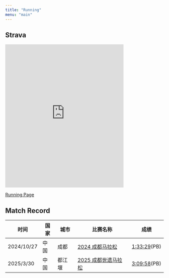 ```yaml
---
title: "Running"
menu: "main"
---
```


## Strava

<iframe height="454" width="100%" style="max-width: 376px;" frameborder="0" allowtransparency="true" scrolling="no" src="https://www.strava.com/athletes/133976397/latest-rides/0ec249df684c38d032ac12906fd90ac29076c478"></iframe>

[Running Page](https://running.madcodelife.com)

## Match Record
<!-- markdownlint-disable MD013 -->
| 时间       | 国家 | 城市   | 比赛名称                                                                                           | 成绩                                                                                       |
| ---------- | ---- | ------ | -------------------------------------------------------------------------------------------------- | ------------------------------------------------------------------------------------------ |
| 2024/10/27 | 中国 | 成都   | [2024 成都马拉松](https://p.madcodelife.com/blog/2024/10/a0a707228e6ceb9b10dd682acc11b76d.JPG)     | [1:33:29](https://p.madcodelife.com/blog/2024/10/efc858b7e65e26cde389b90b147283e2.jpg)(PB) |
| 2025/3/30  | 中国 | 都江堰 | [2025 成都世遗马拉松](https://p.madcodelife.com/blog/2025/03/880cefb43a1749e8f11bae352c59d18f.JPG) | [3:09:58](https://p.madcodelife.com/blog/2025/03/fa8dda461f265bfa2130ba04d32b4c95.jpg)(PB) |
